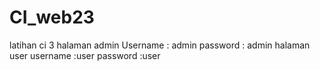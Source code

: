 # CI_web23
 latihan ci 3
	halaman admin
	Username  : admin
	password : admin
	halaman user
	username :user
	password :user
